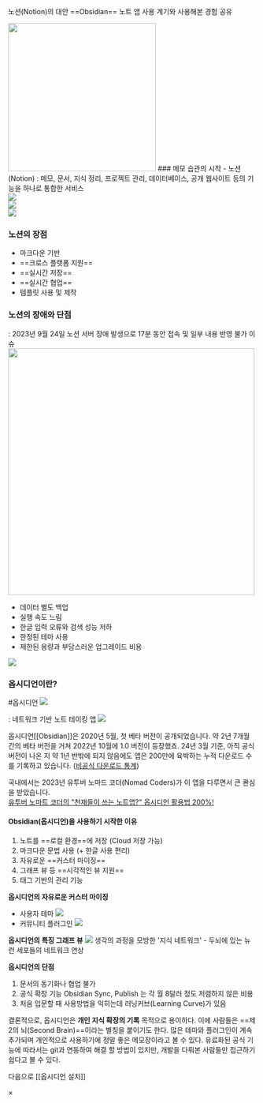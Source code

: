 ---
---

<!-- CSS -->
<link rel="stylesheet" href="https://unpkg.com/swiper/swiper-bundle.min.css" />

<!-- JS -->
<script src="https://unpkg.com/swiper/swiper-bundle.min.js"></script>

노션(Notion)의 대안 ==Obsidian== 노트 앱 사용 계기와 사용해본 경험 공유

<img src="/assets/img/Obsidian/Pasted image 20240422141237.png" width="300">
### 메모 습관의 시작 - 노션(Notion)
: 메모, 문서, 지식 정리, 프로젝트 관리, 데이터베이스, 공개 웹사이트 등의 기능을 하나로 통합한 서비스
<div>
  <div class="notionInfoSwiper swiper-container">
    <div class="swiper-wrapper">
      <div class="swiper-slide"><img class="img" src="/assets/img/Obsidian/Pasted image 20240422172759.png"></div>
      <div class="swiper-slide"><img class="img" src="/assets/img/Obsidian/Pasted image 20240422172759.png"></div>
      <div class="swiper-slide"><img class="img" src="/assets/img/Obsidian/Pasted image 20240422172759.png"></div>
    </div>
  </div>
</div>

### 노션의 장점
* 마크다운 기반
* ==크로스 플랫폼 지원==
* ==실시간 저장==
* ==실시간 협업==
* 템플릿 사용 및 제작


### 노션의 장애와 단점
: 2023년 9월 24일 노션 서버 장애 발생으로 17분 동안 접속 및 일부 내용 반영 불가 이슈
<img class="img" src="/assets/img/Obsidian/Pasted image 20240422173033.png" width="500">

* 데이터 별도 백업
* 실행 속도 느림
* 한글 입력 오류와 검색 성능 저하
* 한정된 테마 사용
* 제한된 용량과 부담스러운 업그레이드 비용
 
<img class="img" src="/assets/img/Obsidian/Pasted image 20240422174051.png">


### 옵시디언이란?
#옵시디언
<img src="/assets/img/Obsidian/Pasted image 20240422141207.png">

: 네트워크 기반 노트 테이킹 앱
<img class="img" src="/assets/img/Obsidian/Pasted image 20240423090255.png">

옵시디언[[Obsidian]]은 2020년 5월, 첫 베타 버전이 공개되었습니다. 약 2년 7개월 간의 베타 버전을 거쳐 2022년 10월에 1.0 버전이 등장했죠. 24년 3월 기준, 아직 공식 버전이 나온 지 약 1년 반밖에 되지 않음에도 앱은 200만에 육박하는 누적 다운로드 수를 기록하고 있습니다. ([비공식 다운로드 통계](https://www.moritzjung.dev/obsidian-stats/releasestats/downloads/))

국내에서는 2023년 유투버 노마드 코더(Nomad Coders)가 이 앱을 다루면서 큰 콴심을 받았습니다.  
[유투버 노마트 코더의 "천재들이 쓰는 노트앱?" 옵시디언 활용법 200%!](https://youtu.be/h6rxKbbgI28)
#### Obsidian(옵시디언)을 사용하기 시작한 이유
1. 노트를 ==로컬 환경==에 저장 (Cloud 저장 가능)
2. 마크다운 문법 사용 (+ 한글 사용 편리)
3. 자유로운 ==커스터 마이징==
4. 그래프 뷰 등 ==시각적인 뷰 지원==
5. 태그 기반의 관리 기능

**옵시디언의 자유로운 커스터 마이징**
* 사용자 테마
  <img class="img" src="/assets/img/Obsidian/Pasted image 20240425155238.png">
* 커뮤니티 플러그인
  <img class="img" src="/assets/img/Obsidian/Pasted image 20240425155051.png">

**옵시디언의 특징 그래프 뷰**
<img class="img" src="/assets/img/Obsidian/Pasted image 20240425155750.png">
생각의 과정을 모방한 '지식 네트워크' - 두뇌에 있는 뉴런 세포들의 네트워크 연상

**옵시디언의 단점**
1. 문서의 동기화나 협업 불가
2. 공식 확장 기능 Obsidian Sync, Publish 는 각 월 8달러 정도 저렴하지 않은 비용
3. 처음 입문할 때 사용방법을 익히는데 러닝커브(Learning Curve)가 있음

결론적으로, 옵시디언은 **개인 지식 확장의 기록** 목적으로 용이하다. 이에 사람들은 ==제 2의 뇌(Second Brain)==이라는 별칭을 붙이기도 한다. 많은 테마와 플러그인이 계속 추가되며 개인적으로 사용하기에 정말 좋은 메모장이라고 볼 수 있다. 유료화된 공식 기능에 따라서는 git과 연동하여 해결 할 방법이 있지만, 개발을 다뤄본 사람들만 접근하기 쉽다고 볼 수 있다.

다음으로 [[옵시디언 설치]]

<div class="modal">
  <span class="close">&times;</span>
  <img class="modal_content">
</div>

<script>
  const notionInfoSwiper = new Swiper('.notionInfoSwiper', {
    direction: 'horizontal'
  });
</script>